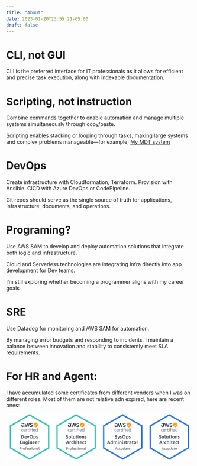 ```yaml
---
title: "About"
date: 2023-01-20T23:55:21-05:00
draft: false
---
```


# CLI, not GUI

CLI is the preferred interface for IT professionals as it allows for efficient and precise task execution, along with indexable documentation.

# Scripting, not instruction

Combine commands together to enable automation and manage multiple systems simultaneously through copy/paste.

Scripting enables stacking or looping through tasks, making large systems and complex problems manageable—for example,  [My MDT system](https://github.com/decmaxn/MDTlab.git) 

# DevOps

Create infrastructure with Cloudformation, Terraform. Provision with Ansible. CICD with Azure DevOps or CodePipeline.

Git repos should serve as the single source of truth for applications, infrastructure, documents, and operations.

# Programing?

Use AWS SAM to develop and deploy automation solutions that integrate both logic and infrastructure.

Cloud and Serverless technologies are integrating infra directly into app development for Dev teams.

I’m still exploring whether becoming a programmer aligns with my career goals

# SRE

Use Datadog for monitoring and AWS SAM for automation.

By managing error budgets and responding to incidents, I maintain a balance between innovation and stability to consistently meet SLA requirements.

# For HR and Agent:

I have accumulated some certificates from different vendors when I was on different roles. Most of them are not relative adn expired, here are recent ones:

  <style>
    /* 设置图片容器样式 */
    .image-container {
      width: 100%; /* 宽度设置为100%，保证容器可以充满整个屏幕 */
      display: flex; /* 使用flex布局 */
      flex-wrap: wrap; /* 允许图片自动换行 */
    }
    
    /* 设置图片样式 */
    .image-container img {
      width: 25%; /* 宽度设置为25%，使得四幅图片平分一行 */
      height: auto; /* 高度自适应 */
      box-sizing: border-box; /* 盒模型设置为border-box，使得padding和border不会影响图片大小 */
      padding: 1px; /* 图片和图片之间留出一些空白 */
    }
    
    /* 设置响应式图片样式 */
    @media (max-width: 480px) { /* 在窗口宽度小于等于768px时生效 */
      .image-container img {
        width: 50%; /* 宽度设置为50%，使得两幅图片平分一行 */
      }
    }
    
    @media (max-width: 240px) { /* 在窗口宽度小于等于480px时生效 */
      .image-container img {
        width: 100%; /* 宽度设置为100%，使得一幅图片占据一行 */
      }
    }
  </style>

  <div class="image-container">
    <img src="/AWS Certified DevOps Engineer - Professional.png" alt="AWS Certified DevOps Engineer - Professional">
    <img src="/AWS Certified Solutions Architect - Professional.png" alt="AWS Certified Solutions Architect - Professional">
    <img src="/AWS Certified SysOps Administrator - Associate.png" alt="/AWS Certified SysOps Administrator - Associate">
    <img src="/AWS Certified Solutions Architect - Associate.png" alt="/AWS Certified Solutions Architect - Associate">
  </div>